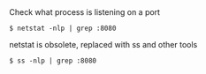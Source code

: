 ##

Check what process is listening on a port

```
$ netstat -nlp | grep :8080
```

netstat is obsolete, replaced with ss and other tools

```
$ ss -nlp | grep :8080
```
